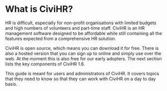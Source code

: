 What is CiviHR?
====================================

HR is difficult, especially for non-profit organisations with limited budgets and high numbers of volunteers and part-time staff. CiviHR is an HR management software designed to be affordable while still containing all the features expected from a comprehensive HR solution.


CiviHR is open source, which means you can download it for free. There is also a hosted version that you can sign up to online and simply use over the web. At the moment this is also free for our early adopters. The next section lists the key components of CiviHR 1.6. 


This guide is meant for users and administrators of CiviHR. It covers topics that they need to know so that they can work with CiviHR on a day to day basis. 

